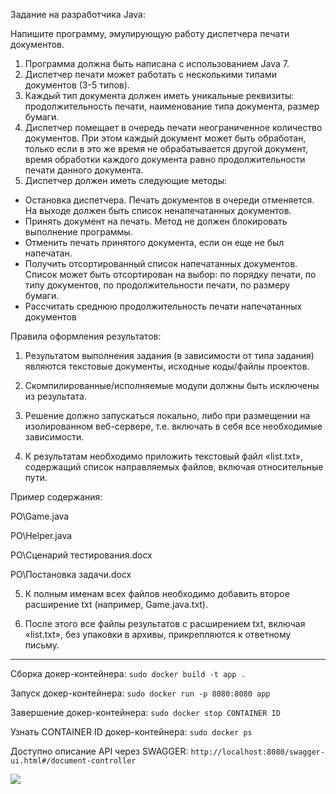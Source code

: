 Задание на разработчика Java:

Напишите программу, эмулирующую работу диспетчера печати документов.

1. Программа должна быть написана с использованием Java 7.
2. Диспетчер печати может работать с несколькими типами документов (3-5 типов).
3. Каждый тип документа должен иметь уникальные реквизиты: продолжительность печати, наименование типа документа, размер бумаги.
4. Диспетчер помещает в очередь печати неограниченное количество документов. При этом каждый документ может быть обработан, только если в это же время не обрабатывается другой документ, время обработки каждого документа равно продолжительности печати данного документа.
5. Диспетчер должен иметь следующие методы:
* Остановка диспетчера. Печать документов в очереди отменяется. На выходе должен быть список ненапечатанных документов.
* Принять документ на печать. Метод не должен блокировать выполнение программы.
* Отменить печать принятого документа, если он еще не был напечатан.
* Получить отсортированный список напечатанных документов. Список может быть отсортирован на выбор: по порядку печати, по типу документов, по продолжительности печати, по размеру бумаги.
* Рассчитать среднюю продолжительность печати напечатанных документов

 

Правила оформления результатов:

1. Результатом выполнения задания (в зависимости от типа задания) являются текстовые документы, исходные коды/файлы проектов.

2. Скомпилированные/исполняемые модули должны быть исключены из результата.

3. Решение должно запускаться локально, либо при размещении на изолированном веб-сервере, т.е. включать в себя все необходимые зависимости.

4. К результатам необходимо приложить текстовый файл «list.txt», содержащий список направляемых файлов, включая относительные пути.

Пример содержания:

PO\Game.java

PO\Helper.java

PO\Сценарий тестирования.docx

PO\Постановка задачи.docx

5. К полным именам всех файлов необходимо добавить второе расширение txt (например, Game.java.txt).

6. После этого все файлы результатов с расширением txt, включая «list.txt», без упаковки в архивы, прикрепляются к ответному письму.

----
Сборка докер-контейнера: `sudo docker build -t app .`

Запуск докер-контейнера: `sudo docker run -p 8080:8080 app`

Завершение докер-контейнера: `sudo docker stop CONTAINER ID`

Узнать CONTAINER ID докер-контейнера: `sudo docker ps`

Доступно описание API через SWAGGER: `http://localhost:8080/swagger-ui.html#/document-controller`


<a href="https://priscree.ru/img/e1c9fb450395a3.png" target="_blank">
<img src="https://priscree.ru/img/e1c9fb450395a3.png" border="0"></a>

